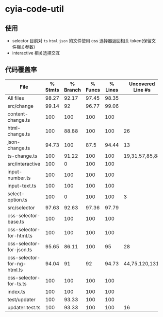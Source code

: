 # cyia-code-util

## 使用

- selector 目前对 `ts` `html` `json` 的文件使用 css 选择器返回相关 token(保留文件相关参数)
- interactive 相关选择交互

## 代码覆盖率

| File                        | % Stmts | % Branch | % Funcs | % Lines | Uncovered Line #s |
| --------------------------- | ------- | -------- | ------- | ------- | ----------------- |
| All files                   | 98.27   | 92.17    | 97.45   | 98.35   |
| src/change                  | 99.14   | 92       | 96.77   | 99.06   |
| content-change.ts           | 100     | 100      | 100     | 100     |
| html-change.ts              | 100     | 88.88    | 100     | 100     | 26                |
| json-change.ts              | 94.73   | 100      | 87.5    | 94.44   | 13                |
| ts-change.ts                | 100     | 91.22    | 100     | 100     | 19,31,57,85,88    |
| src/interactive             | 100     | 0        | 100     | 100     |
| input-number.ts             | 100     | 100      | 100     | 100     |
| input-text.ts               | 100     | 100      | 100     | 100     |
| select-option.ts            | 100     | 0        | 100     | 100     | 3                 |
| src/selector                | 97.63   | 92.63    | 97.36   | 97.79   |
| css-selector-base.ts        | 100     | 100      | 100     | 100     |
| css-selector-for-html.ts    | 100     | 100      | 100     | 100     |
| css-selector-for-json.ts    | 95.65   | 86.11    | 100     | 95      | 28                |
| css-selector-for-ng-html.ts | 94.04   | 91       | 92      | 94.73   | 44,75,120,131     |
| css-selector-for-ts.ts      | 100     | 100      | 100     | 100     |
| index.ts                    | 100     | 100      | 100     | 100     |
| test/updater                | 100     | 93.33    | 100     | 100     |
| updater.test.ts             | 100     | 93.33    | 100     | 100     | 16                |

